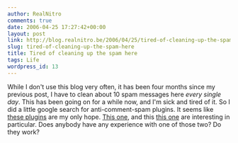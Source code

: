 ```yaml
---
author: RealNitro
comments: true
date: 2006-04-25 17:27:42+00:00
layout: post
link: http://blog.realnitro.be/2006/04/25/tired-of-cleaning-up-the-spam-here/
slug: tired-of-cleaning-up-the-spam-here
title: Tired of cleaning up the spam here
tags: Life
wordpress_id: 13
---
```


While I don't use this blog very often, it has been four months since my previous post, I have to clean about 10 spam messages here _every single day_. This has been going on for a while now, and I'm sick and tired of it. So I did a little google search for anti-comment-spam plugins. It seems like [these plugins](http://plugins.b2evolution.net/index.php?cat=26) are my only hope. [This one](http://forums.b2evolution.net/viewtopic.php?t=7471), and this [this one](http://www.village-idiot.org/archives/2005/01/28/b2evo-captcha-explained/) are interesting in particular. Does anybody have any experience with one of those two? Do they work?
